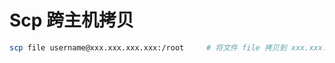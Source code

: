 # Scp 跨主机拷贝

```sh
scp file username@xxx.xxx.xxx.xxx:/root     # 将文件 file 拷贝到 xxx.xxx.xxx.xxx 机器的 /root 目录
```
